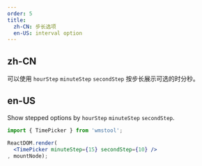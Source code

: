 ```yaml
---
order: 5
title:
  zh-CN: 步长选项
  en-US: interval option
---
```

## zh-CN

可以使用 `hourStep` `minuteStep` `secondStep` 按步长展示可选的时分秒。

## en-US

Show stepped options by `hourStep` `minuteStep` `secondStep`.

````jsx
import { TimePicker } from 'wmstool';

ReactDOM.render(
  <TimePicker minuteStep={15} secondStep={10} />
, mountNode);
````
